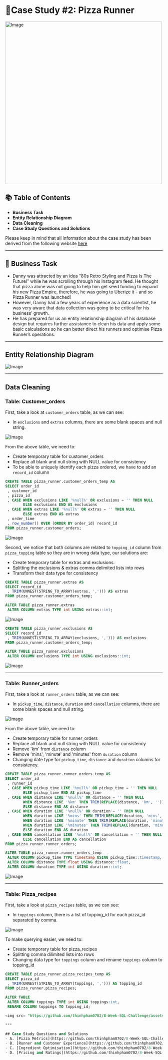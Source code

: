 # 🍕Case Study #2: Pizza Runner
<img src=  "https://8weeksqlchallenge.com/images/case-study-designs/2.png" alt="Image" width="500" height="520" >

## 📚 Table of Contents
- **Business Task**
- **Entity Relationship Diagram**
- **Data Cleaning**
- **Case Study Questions and Solutions**

Please keep in mind that all information about the case study has been derived from the following website [here](https://8weeksqlchallenge.com/case-study-2/)   

***

## 🎯 Business Task
- Danny was attracted by an idea “80s Retro Styling and Pizza Is The Future!” while he was scrolling through his Instagram feed. He thought that pizza alone was not going to help him get seed funding to expand his new Pizza Empire, therefore, he was going to Uberize it - and so Pizza Runner was launched!
- However, Danny had a few years of experience as a data scientist, he was very aware that data collection was going to be critical for his business’ growth.
- He has prepared for us an entity relationship diagram of his database design but requires further assistance to clean his data and apply some basic calculations so he can better direct his runners and optimise Pizza Runner’s operations.

***

## Entity Relationship Diagram  

<img src= "https://github.com/thinhpham0702/8-Week-SQL-Challenge/assets/136966635/7ab5daa3-b679-4692-bb10-d81a6168306e" alt="Image">

*** 

## Data Cleaning

### Table: Customer_orders 

First, take a look at `customer_orders` table, as we can see:
- In `exclusions` and `extras` columns, there are some blank spaces and null string.
  
<img src= "https://github.com/thinhpham0702/8-Week-SQL-Challenge/assets/136966635/0486c4ec-bf07-4529-8b3b-c05bdad76e56" alt="Image">

From the above table, we need to:
- Create temporary table for customer_orders
- Replace all blank and null string with NULL value for consistency
- To be able to uniquely identify each pizza ordered, we have to add an `record_id` column

```sql
CREATE TABLE pizza_runner.customer_orders_temp AS
SELECT order_id 
 , customer_id 
 , pizza_id 
 , CASE WHEN exclusions LIKE '%null%' OR exclusions = '' THEN NULL
		ELSE exclusions END AS exclusions
 , CASE WHEN extras LIKE '%null%' OR extras = '' THEN NULL
	  	ELSE extras END AS extras
 , order_time
 , row_number() OVER (ORDER BY order_id) record_id
FROM pizza_runner.customer_orders;
```

<img src= "https://github.com/thinhpham0702/8-Week-SQL-Challenge/assets/136966635/21c9c916-36ec-4e38-ac86-cf72280ba7db" alt="Image">

Second, we notice that both columns are related to `topping_id` column from `pizza_topping` table so they are in wrong data type, our solutions are:
- Create temporary table for extras and exclusions.
- Splitting the exclusions & extras comma delimited lists into rows
- Transform their data type for consistency

```sql
CREATE TABLE pizza_runner.extras AS
SELECT record_id
 , TRIM(UNNEST(STRING_TO_ARRAY(extras, ','))) AS extras
FROM pizza_runner.customer_orders_temp;

ALTER TABLE pizza_runner.extras
 ALTER COLUMN extras TYPE int USING extras::int;
```
<img src= "https://github.com/thinhpham0702/8-Week-SQL-Challenge/assets/136966635/9c574cec-4d9b-400a-9403-cb522f3b8c7b" alt="Image">

```sql
CREATE TABLE pizza_runner.exclusions AS
SELECT record_id
 , TRIM(UNNEST(STRING_TO_ARRAY(exclusions, ','))) AS exclusions
FROM pizza_runner.customer_orders_temp;

ALTER TABLE pizza_runner.exclusions
 ALTER COLUMN exclusions TYPE int USING exclusions::int;
```
<img src= "https://github.com/thinhpham0702/8-Week-SQL-Challenge/assets/136966635/1934159c-582b-4730-bab0-54e6810d4366" alt="Image">

*** 

### Table: Runner_orders

First, take a look at `runner_orders` table, as we can see:
- In `pickup_time`, `distance`, `duration` and `cancellation` columns, there are some blank spaces and null string.

<img src= "https://github.com/thinhpham0702/8-Week-SQL-Challenge/assets/136966635/80b2467f-3009-4dda-8509-ade3978aca02" alt="Image">

From the above table, we need to:
- Create temporary table for runner_orders
- Replace all blank and null string with NULL value for consistency
- Remove 'km' from `distance` column
- Remove 'mins', 'minute' and 'minutes' from `duration` column
- Changing date type for `pickup_time`, `distance` and `duration` columns for consistency.

```sql
CREATE TABLE pizza_runner.runner_orders_temp AS
SELECT order_id
 , runner_id  
 , CASE WHEN pickup_time LIKE '%null%' OR pickup_time = '' THEN NULL
		ELSE pickup_time END AS pickup_time
 , CASE WHEN distance LIKE '%null%' OR distance = '' THEN NULL
	  	WHEN distance LIKE '%km' THEN TRIM(REPLACE(distance, 'km', ''))
		ELSE distance END AS distance
 , CASE WHEN duration LIKE '%null%' OR duration = '' THEN NULL
		WHEN duration LIKE '%mins' THEN TRIM(REPLACE(duration, 'mins', ''))
		WHEN duration LIKE '%minute' THEN TRIM(REPLACE(duration, 'minute', ''))
		WHEN duration LIKE '%minutes' THEN TRIM(REPLACE(duration, 'minutes', ''))
		ELSE duration END AS duration
 , CASE WHEN cancellation LIKE '%null%' OR cancellation = '' THEN NULL
		ELSE cancellation END AS cancellation
FROM pizza_runner.runner_orders;
```
```sql
ALTER TABLE pizza_runner.runner_orders_temp
 ALTER COLUMN pickup_time TYPE timestamp USING pickup_time::timestamp,
 ALTER COLUMN distance TYPE float USING distance::float,
 ALTER COLUMN duration TYPE int USING duration::int;
```
<img src= "https://github.com/thinhpham0702/8-Week-SQL-Challenge/assets/136966635/f6d20106-1b9f-4b10-ba27-b799d9602325" alt="Image">

***

### Table: Pizza_recipes

First, take a look at `pizza_recipes` table, as we can see:
- In `toppings` column, there is a list of topping_id for each pizza_id separated by comma.

<img src= "https://github.com/thinhpham0702/8-Week-SQL-Challenge/assets/136966635/0da60f42-a580-4405-9d17-9c876b408f68" alt="Image">

To make querying easier, we need to:
- Create temporary table for pizza_recipes
- Splitting comma dilimited lists into rows
- Changing data type for `toppings` column and rename `toppings` column to topping_id

```sql
CREATE TABLE pizza_runner.pizza_recipes_temp AS
SELECT pizza_id
 , TRIM(UNNEST(STRING_TO_ARRAY(toppings, ','))) AS topping_id
FROM pizza_runner.pizza_recipes;
```
```sql
ALTER TABLE
 ALTER COLUMN toppings TYPE int USING toppings:int,
 RENAME COLUMN toppings TO topping_id;
	
<img src= "https://github.com/thinhpham0702/8-Week-SQL-Challenge/assets/136966635/9ab29172-6789-4bb0-8509-6482eba97cd5" alt="Image">

***

## Case Study Questions and Solutions
- A. [Pizza Metrics](https://github.com/thinhpham0702/8-Week-SQL-Challenge/blob/main/Case%20Study%20%232%20-%20Pizza%20Runner/A.%20Pizza%20Metrics.md)
- B. [Runner and Customer Experience](https://github.com/thinhpham0702/8-Week-SQL-Challenge/blob/main/Case%20Study%20%232%20-%20Pizza%20Runner/B.%20Runner%20and%20Customer%20Experience.md)
- C. [Ingredient Optimisation](https://github.com/thinhpham0702/8-Week-SQL-Challenge/blob/main/Case%20Study%20%232%20-%20Pizza%20Runner/C.%20Ingredient%20Optimisation.md)
- D. [Pricing and Ratings](https://github.com/thinhpham0702/8-Week-SQL-Challenge/blob/main/Case%20Study%20%232%20-%20Pizza%20Runner/D.%20Pricing%20and%20Ratings.md)







  
















